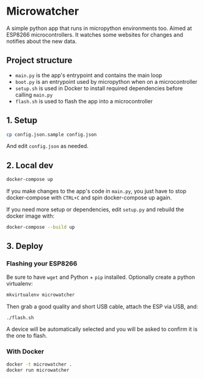 # Microwatcher

A simple python app that runs in micropython environments too. Aimed at ESP8266 microcontrollers.
It watches some websites for changes and notifies about the new data.

## Project structure

- `main.py` is the app's entrypoint and contains the main loop
- `boot.py` is an entrypoint used by micropython when on a microcontroller
- `setup.sh` is used in Docker to install required dependencies before calling `main.py`
- `flash.sh` is used to flash the app into a microcontroller

## 1. Setup

```sh
cp config.json.sample config.json
```

And edit `config.json` as needed.

## 2. Local dev

```sh
docker-compose up
```

If you make changes to the app's code in `main.py`, you just have to stop docker-compose with `CTRL+C` and spin docker-compose up again.

If you need more setup or dependencies, edit `setup.py` and rebuild the docker image with:

```sh
docker-compose --build up
```

## 3. Deploy

### Flashing your ESP8266

Be sure to have `wget` and Python + `pip` installed. Optionally create a python virtualenv:

```sh
mkvirtualenv microwatcher
```

Then grab a good quality and short USB cable, attach the ESP via USB, and:

```sh
./flash.sh
```

A device will be automatically selected and you will be asked to confirm it is the one to flash.

### With Docker

```sh
docker -t microwatcher .
docker run microwatcher
```
